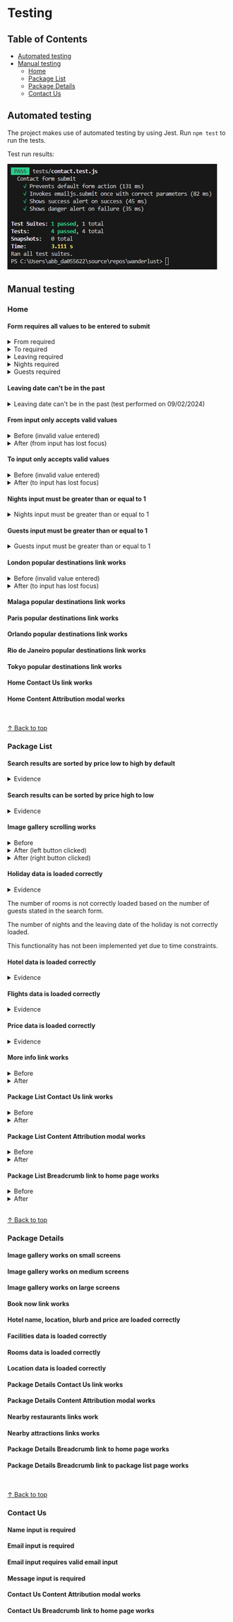 # Testing

## Table of Contents

- [Automated testing](#automated-testing)
- [Manual testing](#manual-testing)
  - [Home](#home)
  - [Package List](#package-list)
  - [Package Details](#package-details)
  - [Contact Us](#contact-us)

## Automated testing

The project makes use of automated testing by using Jest. Run `npm test` to run the tests.

Test run results:

![Test Run Results](documentation/images/jest-results.JPG)

## Manual testing

### Home

#### Form requires all values to be entered to submit

<details>
<summary>From required</summary>

![From required](documentation/testing/home/form-requires-all-values-to-be-entered-to-submit/from-required.JPG)

</details>

<details>
<summary>To required</summary>

![To required](documentation/testing/home/form-requires-all-values-to-be-entered-to-submit/to-required.JPG)

</details>

<details>
<summary>Leaving required</summary>

![Leaving required](documentation/testing/home/form-requires-all-values-to-be-entered-to-submit/leaving-required.JPG)

</details>

<details>
<summary>Nights required</summary>

![Nights required](documentation/testing/home/form-requires-all-values-to-be-entered-to-submit/nights-required.JPG)

</details>

<details>
<summary>Guests required</summary>

![Guests required](documentation/testing/home/form-requires-all-values-to-be-entered-to-submit/guests-required.JPG)

</details>

#### Leaving date can't be in the past

<details>
<summary>Leaving date can't be in the past (test performed on 09/02/2024)</summary>

![Leaving date can't be in the past](documentation/testing/home/leaving-date-cant-be-in-the-past/leaving-cant-be-in-the-past.JPG)

</details>

#### From input only accepts valid values

<details>
<summary>Before (invalid value entered)</summary>

![Before](documentation/testing/home/from-input-only-accepts-valid-values/before.jpg)

</details>

<details>
<summary>After (from input has lost focus)</summary>

![After](documentation/testing/home/from-input-only-accepts-valid-values/after.jpg)

</details>

#### To input only accepts valid values

<details>
<summary>Before (invalid value entered)</summary>

![Before](documentation/testing/home/to-input-only-accepts-valid-values/before.jpg)

</details>

<details>
<summary>After (to input has lost focus)</summary>

![After](documentation/testing/home/to-input-only-accepts-valid-values/after.jpg)

</details>

#### Nights input must be greater than or equal to 1

<details>
<summary>Nights input must be greater than or equal to 1</summary>

![Nights input must be greater than or equal to 1](documentation/testing/home/nights-input-must-be-greater-than-or-equal-to-1/nights-input-must-be-greater-than-or-equal-to-1.JPG)

</details>

#### Guests input must be greater than or equal to 1

<details>
<summary>Guests input must be greater than or equal to 1</summary>

![Guests input must be greater than or equal to 1](documentation/testing/home/guests-input-must-be-greater-than-or-equal-to-1/guests-input-must-be-greater-than-or-equal-to-1.JPG)

</details>

#### London popular destinations link works

<details>
<summary>Before (invalid value entered)</summary>

![Before](documentation/testing/home/london-popular-destinations-link-works/before.jpg)

</details>

<details>
<summary>After (to input has lost focus)</summary>

![After](documentation/testing/home/london-popular-destinations-link-works/after.jpg)

</details>

#### Malaga popular destinations link works

#### Paris popular destinations link works

#### Orlando popular destinations link works

#### Rio de Janeiro popular destinations link works

#### Tokyo popular destinations link works

#### Home Contact Us link works

#### Home Content Attribution modal works

<br>

[↑ Back to top](#testing)

### Package List

#### Search results are sorted by price low to high by default

<details>
<summary>Evidence</summary>

![Evidence](documentation/testing/package-list/search-results-are-sorted-by-price-low-to-high-by-default/evidence.jpg)

</details>

#### Search results can be sorted by price high to low

<details>
<summary>Evidence</summary>

![Evidence](documentation/testing/package-list/search-results-can-be-sorted-by-price-high-to-low/evidence.jpg)

</details>

#### Image gallery scrolling works

<details>
<summary>Before</summary>

![Before](documentation/testing/package-list/image-gallery-scrolling-works/before.jpg)

</details>

<details>
<summary>After (left button clicked)</summary>

![After (left button clicked)](documentation/testing/package-list/image-gallery-scrolling-works/after-left.jpg)

</details>

<details>
<summary>After (right button clicked)</summary>

![After (right button clicked)](documentation/testing/package-list/image-gallery-scrolling-works/after-right.jpg)

</details>

#### Holiday data is loaded correctly

<details>
<summary>Evidence</summary>

![Evidence](documentation/testing/package-list/holiday-data-is-loaded-correctly/evidence.jpg)

</details>

The number of rooms is not correctly loaded based on the number of guests stated in the search form.

The number of nights and the leaving date of the holiday is not correctly loaded.

This functionality has not been implemented yet due to time constraints.

#### Hotel data is loaded correctly

<details>
<summary>Evidence</summary>

![Evidence](documentation/testing/package-list/hotel-data-is-loaded-correctly/evidence.jpg)

</details>

#### Flights data is loaded correctly

<details>
<summary>Evidence</summary>

![Evidence](documentation/testing/package-list/flights-data-is-loaded-correctly/evidence.jpg)

</details>

#### Price data is loaded correctly

<details>
<summary>Evidence</summary>

![Evidence](documentation/testing/package-list/price-data-is-loaded-correctly/evidence.jpg)

</details>

#### More info link works

<details>
<summary>Before</summary>

![Before](documentation/testing/package-list/more-info-link-works/before.jpg)

</details>

<details>
<summary>After</summary>

![After](documentation/testing/package-list/more-info-link-works/after.jpg)

</details>

#### Package List Contact Us link works

<details>
<summary>Before</summary>

![Before](documentation/testing/package-list/package-list-contact-us-link-works/before.jpg)

</details>

<details>
<summary>After</summary>

![After](documentation/testing/package-list/package-list-contact-us-link-works/after.jpg)

</details>

#### Package List Content Attribution modal works

<details>
<summary>Before</summary>

![Before](documentation/testing/package-list/package-list-content-attribution-modal-works/before.jpg)

</details>

<details>
<summary>After</summary>

![After](documentation/testing/package-list/package-list-content-attribution-modal-works/after.jpg)

</details>

#### Package List Breadcrumb link to home page works

<details>
<summary>Before</summary>

![Before](documentation/testing/package-list/package-list-breadcrumb-link-to-home-page-works/before.jpg)

</details>

<details>
<summary>After</summary>

![After](documentation/testing/package-list/package-list-breadcrumb-link-to-home-page-works/after.jpg)

</details>

<br>

[↑ Back to top](#testing)

### Package Details

#### Image gallery works on small screens

#### Image gallery works on medium screens

#### Image gallery works on large screens

#### Book now link works

#### Hotel name, location, blurb and price are loaded correctly

#### Facilities data is loaded correctly

#### Rooms data is loaded correctly

#### Location data is loaded correctly

#### Package Details Contact Us link works

#### Package Details Content Attribution modal works

#### Nearby restaurants links work

#### Nearby attractions links works

#### Package Details Breadcrumb link to home page works

#### Package Details Breadcrumb link to package list page works

<br>

[↑ Back to top](#testing)

### Contact Us

#### Name input is required

#### Email input is required

#### Email input requires valid email input

#### Message input is required

#### Contact Us Content Attribution modal works

#### Contact Us Breadcrumb link to home page works

